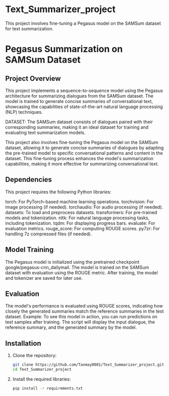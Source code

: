 # Text_Summarizer_project
This project involves fine-tuning a Pegasus model on the SAMSum dataset for text summarization.

# Pegasus Summarization on SAMSum Dataset

## Project Overview

This project implements a sequence-to-sequence model using the Pegasus architecture for summarizing dialogues from the SAMSum dataset. The model is trained to generate concise summaries of conversational text, showcasing the capabilities of state-of-the-art natural language processing (NLP) techniques.

DATASET: The SAMSum dataset consists of dialogues paired with their corresponding summaries, making it an ideal dataset for training and evaluating text summarization models.

This project also involves fine-tuning the Pegasus model on the SAMSum dataset, allowing it to generate concise summaries of dialogues by adapting the pre-trained model to specific conversational patterns and content in the dataset. This fine-tuning process enhances the model's summarization capabilities, making it more effective for summarizing conversational text.

## Dependencies
This project requires the following Python libraries:

torch: For PyTorch-based machine learning operations.
torchvision: For image processing (if needed).
torchaudio: For audio processing (if needed).
datasets: To load and preprocess datasets.
transformers: For pre-trained models and tokenization.
nltk: For natural language processing tasks, including tokenization.
tqdm: For displaying progress bars.
evaluate: For evaluation metrics.
rouge_score: For computing ROUGE scores.
py7zr: For handling 7z compressed files (if needed).

## Model Training
The Pegasus model is initialized using the pretrained checkpoint google/pegasus-cnn_dailymail.
The model is trained on the SAMSum dataset with evaluation using the ROUGE metric.
After training, the model and tokenizer are saved for later use.

## Evaluation
The model's performance is evaluated using ROUGE scores, indicating how closely the generated summaries match the reference summaries in the test dataset.
Example:
To see this model in action, you can run predictions on test samples after training. The script will display the input dialogue, the reference summary, and the generated summary by the model.


## Installation
1. Clone the repository:
   ```bash
   git clone https://github.com/Tanmay0001/Text_Summarizer_project.git
   cd Text_Summarizer_project
2. Install the required libraries:
   ```bash
   pip install -r requirements.txt
